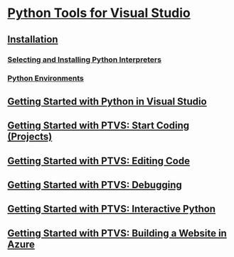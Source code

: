 # [Python Tools for Visual Studio](python-tools-for-visual-studio.md)
## [Installation](installation.md)
### [Selecting and Installing Python Interpreters](selecting-and-installing-python-interpreters.md)
### [Python Environments](python-environments.md)
## [Getting Started with Python in Visual Studio](getting-started-with-ptvs.md)
## [Getting Started with PTVS: Start Coding (Projects)](getting-started-with-ptvs-start-coding-projects.md)
## [Getting Started with PTVS: Editing Code](getting-started-with-ptvs-editing-code.md)
## [Getting Started with PTVS: Debugging](getting-started-with-ptvs-debugging.md)
## [Getting Started with PTVS: Interactive Python](getting-started-with-ptvs-interactive-python.md)
## [Getting Started with PTVS: Building a Website in Azure](getting-started-with-ptvs-building-a-website-in-azure.md)
